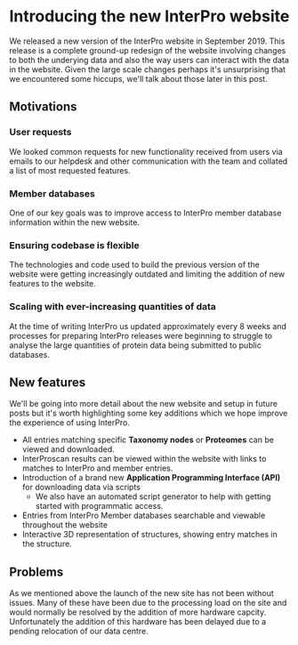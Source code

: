 # Introducing the new InterPro website

We released a new version of the InterPro website in September 2019. This release is a complete ground-up redesign 
of the website involving changes to both the underying data and also the way users can interact with the data in the 
website. Given the large scale changes perhaps it's unsurprising that we encountered some hiccups, we'll talk about
those later in this post.

## Motivations
### User requests
We looked common requests for new functionality received from users via emails to our helpdesk and other 
communication with the team and collated a list of most requested features.
### Member databases
One of our key goals was to improve access to InterPro member database information within the new website.
### Ensuring codebase is flexible
The technologies and code used to build the previous version of the website were getting increasingly outdated and
limiting the addition of new features to the website.
### Scaling with ever-increasing quantities of data
At the time of writing InterPro us updated approximately every 8 weeks and processes for preparing InterPro releases
were beginning to struggle to analyse the large quantities of protein data being submitted to public databases.

## New features
We'll be going into more detail about the new website and setup in future posts but it's worth highlighting some 
key additions which we hope improve the experience of using InterPro.

* All entries matching specific **Taxonomy nodes** or **Proteomes** can be viewed and downloaded.
* InterProscan results can be viewed within the website with links to matches to InterPro and member entries.
* Introduction of a brand new **Application Programming Interface (API)** for downloading data via scripts
  * We also have an automated script generator to help with getting started with programmatic access.
* Entries from InterPro Member databases searchable and viewable throughout the website
* Interactive 3D representation of structures, showing entry matches in the structure.

## Problems
As we mentioned above the launch of the new site has not been without issues. Many of these have been due to
the processing load on the site and would normally be resolved by the addition of more hardware capcity. 
Unfortunately the addition of this hardware has been delayed due to a pending relocation of our data centre. 


